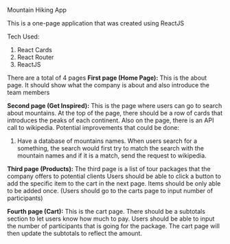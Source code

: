 Mountain Hiking App

This is a one-page application that was created using ReactJS

Tech Used:
1) React Cards
2) React Router
3) ReactJS

There are a total of 4 pages
**First page (Home Page):**
This is the about page. It should show what the company is about and also introduce the team members

**Second page (Get Inspired):**
This is the page where users can go to search about mountains. At the top of the page, there should be a row of cards that introduces the peaks of each continent. Also on the page, there is an API call to wikipedia. 
Potential improvements that could be done:
1) Have a database of mountains names. When users search for a something, the search would first try to match the search with the mountain names and if it is a match, send the request to wikipedia.

**Third page (Products):**
The third page is a list of tour packages that the company offers to potential clients
Users should be able to click a button to add the specific item to the cart in the next page.
Items should be only able to be added once. (Users should go to the carts page to input number of participants)

**Fourth page (Cart):**
This is the cart page. 
There should be a subtotals section to let users know how much to pay.
Users should be able to input the number of participants that is going for the package. 
The cart page will then update the subtotals to reflect the amount. 
